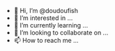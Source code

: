 - 👋 Hi, I’m @doudoufish
- 👀 I’m interested in ...
- 🌱 I’m currently learning ...
- 💞️ I’m looking to collaborate on ...
- 📫 How to reach me ...

<!---
doudoufish/doudoufish is a ✨ special ✨ repository because its `README.md` (this file) appears on your GitHub profile.
You can click the Preview link to take a look at your changes.
--->
